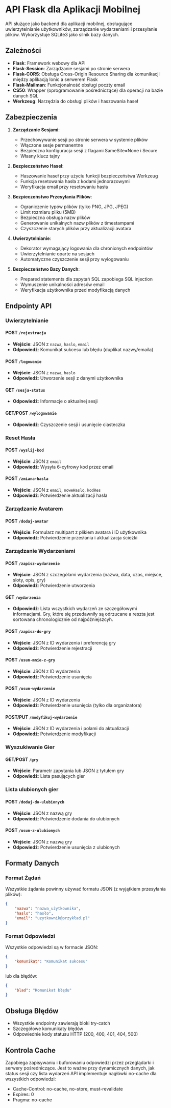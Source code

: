 # API Flask dla Aplikacji Mobilnej

API służące jako backend dla aplikacji mobilnej, obsługujące uwierzytelnianie użytkowników, zarządzanie wydarzeniami i przesyłanie plików. Wykorzystuje SQLite3 jako silnik bazy danych.

## Zależności

- **Flask**: Framework webowy dla API
- **Flask-Session**: Zarządzanie sesjami po stronie serwera
- **Flask-CORS**: Obsługa Cross-Origin Resource Sharing dla komunikacji między aplikacją Ionic a serwerem Flask
- **Flask-Mailman**: Funkcjonalność obsługi poczty email
- **CS50**: Wrapper (oprogramowanie pośredniczące) dla operacji na bazie danych SQL
- **Werkzeug**: Narzędzia do obsługi plików i haszowania haseł

## Zabezpieczenia

1. **Zarządzanie Sesjami**:
   - Przechowywanie sesji po stronie serwera w systemie plików
   - Włączone sesje permanentne
   - Bezpieczna konfiguracja sesji z flagami SameSite=None i Secure
   - Własny klucz tajny

2. **Bezpieczeństwo Haseł**:
   - Haszowanie haseł przy użyciu funkcji bezpieczeństwa Werkzeug
   - Funkcja resetowania hasła z kodami jednorazowymi
   - Weryfikacja email przy resetowaniu hasła

3. **Bezpieczeństwo Przesyłania Plików**:
   - Ograniczenie typów plików (tylko PNG, JPG, JPEG)
   - Limit rozmiaru pliku (5MB)
   - Bezpieczna obsługa nazw plików
   - Generowanie unikalnych nazw plików z timestampami
   - Czyszczenie starych plików przy aktualizacji avatara

4. **Uwierzytelnianie**:
   - Dekorator wymagający logowania dla chronionych endpointów
   - Uwierzytelnianie oparte na sesjach
   - Automatyczne czyszczenie sesji przy wylogowaniu

5. **Bezpieczeństwo Bazy Danych**:
   - Prepared statements dla zapytań SQL zapobiega SQL injection
   - Wymuszenie unikalności adresów email
   - Weryfikacja użytkownika przed modyfikacją danych

## Endpointy API

### Uwierzytelnianie

#### POST `/rejestracja`
- **Wejście**: JSON z `nazwa`, `haslo`, `email`
- **Odpowiedź**: Komunikat sukcesu lub błędu (duplikat nazwy/emaila)

#### POST `/logowanie`
- **Wejście**: JSON z `nazwa`, `haslo`
- **Odpowiedź**: Utworzenie sesji z danymi użytkownika

#### GET `/sesja-status`
- **Odpowiedź**: Informacje o aktualnej sesji

#### GET/POST `/wylogowanie`
- **Odpowiedź**: Czyszczenie sesji i usunięcie ciasteczka

### Reset Hasła

#### POST `/wyslij-kod`
- **Wejście**: JSON z `email`
- **Odpowiedź**: Wysyła 6-cyfrowy kod przez email

#### POST `/zmiana-hasla`
- **Wejście**: JSON z `email`, `noweHaslo`, `kodRes`
- **Odpowiedź**: Potwierdzenie aktualizacji hasła

### Zarządzanie Avatarem

#### POST `/dodaj-avatar`
- **Wejście**: Formularz multipart z plikiem avatara i ID użytkownika
- **Odpowiedź**: Potwierdzenie przesłania i aktualizacja ścieżki

### Zarządzanie Wydarzeniami

#### POST `/zapisz-wydarzenie`
- **Wejście**: JSON z szczegółami wydarzenia (nazwa, data, czas, miejsce, sloty, opis, gry)
- **Odpowiedź**: Potwierdzenie utworzenia

#### GET `/wydarzenia`
- **Odpowiedź**: Lista wszystkich wydarzeń ze szczegółowymi informacjami. Gry, które się przedawniły są odrzucane a reszta jest sortowana chronologicznie od najpóźniejszcyh.

#### POST `/zapisz-do-gry`
- **Wejście**: JSON z ID wydarzenia i preferencją gry
- **Odpowiedź**: Potwierdzenie rejestracji

#### POST `/usun-mnie-z-gry`
- **Wejście**: JSON z ID wydarzenia
- **Odpowiedź**: Potwierdzenie usunięcia

#### POST `/usun-wydarzenie`
- **Wejście**: JSON z ID wydarzenia
- **Odpowiedź**: Potwierdzenie usunięcia (tylko dla organizatora)

#### POST/PUT `/modyfikuj-wydarzenie`
- **Wejście**: JSON z ID wydarzenia i polami do aktualizacji
- **Odpowiedź**: Potwierdzenie modyfikacji

### Wyszukiwanie Gier

#### GET/POST `/gry`
- **Wejście**: Parametr zapytania lub JSON z tytułem gry
- **Odpowiedź**: Lista pasujących gier

### Lista ulubionych gier

#### POST `/dodaj-do-ulubionych`
- **Wejście**: JSON z nazwą gry
- **Odpowiedź**: Potwierdzenie dodania do ulubionych

#### POST `/usun-z-ulubionych`
- **Wejście**: JSON z nazwą gry
- **Odpowiedź**: Potwierdzenie usunięcia z ulubionych

## Formaty Danych

### Format Żądań
Wszystkie żądania powinny używać formatu JSON (z wyjątkiem przesyłania plików):
```json
{
    "nazwa": "nazwa_użytkownika",
    "haslo": "hasło",
    "email": "uzytkownik@przykład.pl"
}
```

### Format Odpowiedzi
Wszystkie odpowiedzi są w formacie JSON:
```json
{
    "komunikat": "Komunikat sukcesu"
}
```
lub dla błędów:
```json
{
    "blad": "Komunikat błędu"
}
```

## Obsługa Błędów
- Wszystkie endpointy zawierają bloki try-catch
- Szczegółowe komunikaty błędów
- Odpowiednie kody statusu HTTP (200, 400, 401, 404, 500)

## Kontrola Cache
Zapobiega zapisywaniu i buforowaniu odpowiedzi przez przeglądarki i serwery pośredniczące. Jest to ważne przy dynamicznych danych, jak status sesji czy lista wydarzeń
API implementuje nagłówki no-cache dla wszystkich odpowiedzi:
- Cache-Control: no-cache, no-store, must-revalidate
- Expires: 0
- Pragma: no-cache
